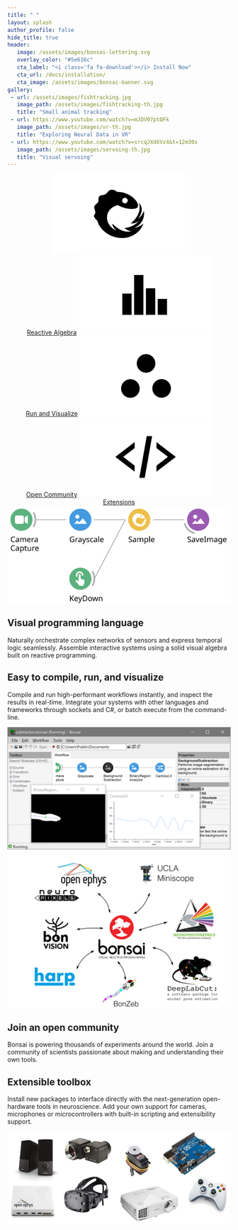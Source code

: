 ```yaml
---
title: " "
layout: splash
author_profile: false
hide_title: true
header:
   image: /assets/images/bonsai-lettering.svg
   overlay_color: "#5e616c"
   cta_label: "<i class='fa fa-download'></i> Install Now"
   cta_url: /docs/installation/
   cta_image: /assets/images/bonsai-banner.svg
gallery:
 - url: /assets/images/fishtracking.jpg
   image_path: /assets/images/fishtracking-th.jpg
   title: "Small animal tracking"
 - url: https://www.youtube.com/watch?v=mJDV07ptQFk
   image_path: /assets/images/vr-th.jpg
   title: "Exploring Neural Data in VR"
 - url: https://www.youtube.com/watch?v=srcqJXd6Vz4&t=12m30s
   image_path: /assets/images/servoing-th.jpg
   title: "Visual servoing"
---
```


<section id="highlights">
  <div style="width: 100%;text-align: center;">
    <a href="#reactive" class="btn btn--inverse padded"><img src="/assets/images/icon-reactive.svg" /><br>Reactive Algebra</a>
    <a href="#run-and-visualize" class="btn btn--inverse padded"><img src="/assets/images/icon-visualizer.svg" /><br>Run and Visualize</a>
    <a href="#community" class="btn btn--inverse padded"><img src="/assets/images/icon-community.svg" /><br>Open Community</a>
    <a href="#extensions" class="btn btn--inverse padded"><img src="/assets/images/icon-extensions.svg" /><br>Extensions</a>
  </div>
</section>

<section id="reactive">
  <div class="splash-header">
    <div class="splash-image">
      <img src="/assets/images/sampleframe.svg" />
    </div>
    <div class="splash-block">
      <h2>Visual programming language</h2>
      <p>Naturally orchestrate complex networks of sensors and express temporal logic seamlessly. Assemble interactive systems using a solid visual algebra built on reactive programming.</p>
    </div>
  </div>
</section>

<section id="run-and-visualize">
  <div class="splash-header">
    <div class="splash-block">
      <h2>Easy to compile, run, and visualize</h2>
      <p>Compile and run high-performant workflows instantly, and inspect the results in real-time. Integrate your systems with other languages and frameworks through sockets and C#, or batch execute from the command-line.</p>
    </div>
    <div class="splash-image">
      <img src="/assets/images/subtraction.png" />
    </div>
  </div>
</section>

<section id="community">
  <div class="splash-header">
    <div class="splash-image">
      <img src="/assets/images/bonsai-packages.svg" />
    </div>
    <div class="splash-block">
      <h2>Join an open community</h2>
      <p>Bonsai is powering thousands of experiments around the world. Join a community of scientists passionate about making and understanding their own tools.</p>
    </div>
  </div>
</section>

<section id="extensions">
  <div class="splash-header">
    <div class="splash-block">
      <h2>Extensible toolbox</h2>
      <p>Install new packages to interface directly with the next-generation open-hardware tools in neuroscience. Add your own support for cameras, microphones or microcontrollers with built-in scripting and extensibility support.</p>
    </div>
    <div class="splash-image">
      <img src="/assets/images/devices.jpg" />
    </div>
  </div>
</section>
